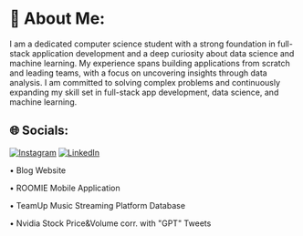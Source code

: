 # 💫 About Me:
I am a dedicated computer science student with a strong foundation in full-stack application development and a deep curiosity about data science and machine learning. My experience spans building applications from scratch and leading teams, with a focus on uncovering insights through data analysis. I am committed to solving complex problems and continuously expanding my skill set in full-stack app development, data science, and machine learning.


## 🌐 Socials:
[![Instagram](https://img.shields.io/badge/Instagram-%23E4405F.svg?logo=Instagram&logoColor=white)](https://www.instagram.com/osmansahylmz/?hl=en) [![LinkedIn](https://img.shields.io/badge/LinkedIn-%230077B5.svg?logo=linkedin&logoColor=white)](https://linkedin.com/in/osmansahyilmaz) 


•	Blog Website

•	ROOMIE Mobile Application

•	TeamUp Music Streaming Platform Database

•	Nvidia Stock Price&Volume corr. with "GPT" Tweets
